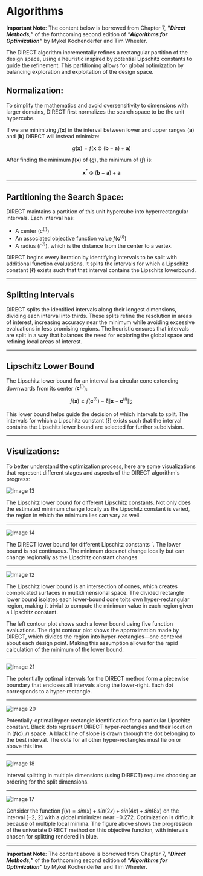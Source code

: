 # Algorithms
**Important Note**: The content below is borrowed from Chapter 7, ***"Direct Methods,"*** of the forthcoming second edition of ***"Algorithms for Optimization"*** by Mykel Kochenderfer and Tim Wheeler.

The DIRECT algorithm incrementally refines a rectangular partition of the design space, using a heuristic inspired by potential Lipschitz constants to guide the refinement. This partitioning allows for global optimization by balancing exploration and exploitation of the design space. 

## Normalization:

To simplify the mathematics and avoid oversensitivity to dimensions with larger domains, DIRECT first normalizes the search space to be the unit hypercube.

If we are minimizing $f(\mathbf{x})$ in the interval between lower and upper ranges ($\mathbf{a}$) and ($\mathbf{b}$) DIRECT will instead minimize:

$$
g(\mathbf{x}) = f(\mathbf{x} \odot (\mathbf{b} - \mathbf{a}) + \mathbf{a})
$$

After finding the minimum $f(\mathbf{x})$ of ($g$), the minimum of ($f$) is:

$$
\mathbf{x}^* \odot (\mathbf{b} - \mathbf{a}) + \mathbf{a}
$$

---

## Partitioning the Search Space:
DIRECT maintains a partition of this unit hypercube into hyperrectangular intervals. Each interval has:

- A center ($c^{(i)}$)
- An associated objective function value $f(\mathbf{c}^{(i)})$
- A radius ($r^{(i)}$), which is the distance from the center to a vertex.

DIRECT begins every iteration by identifying intervals to be split with additional function evaluations. It splits the intervals for which a Lipschitz constant ($\ell$) exists such that that interval contains the Lipschitz lowerbound.

---

## Splitting Intervals

DIRECT splits the identified intervals along their longest dimensions, dividing each interval into thirds. These splits refine the resolution in areas of interest, increasing accuracy near the minimum while avoiding excessive evaluations in less promising regions. The heuristic ensures that intervals are split in a way that balances the need for exploring the global space and refining local areas of interest.

---

## Lipschitz Lower Bound

The Lipschitz lower bound for an interval is a circular cone extending downwards from its center ($\mathbf{c}^{(i)}$):

$$
f(\mathbf{x}) \geq f(\mathbf{c}^{(i)}) - \ell \|\mathbf{x} - \mathbf{c}^{(i)}\|_2
$$

This lower bound helps guide the decision of which intervals to split. The intervals for which a Lipschitz constant ($\ell$) exists such that the interval contains the Lipschitz lower bound are selected for further subdivision.

---

## Visulizations:
To better understand the optimization process, here are some visualizations that represent different stages and aspects of the DIRECT algorithm's progress:

![Image 13](assets/page_13.svg)

The Lipschitz lower bound for different Lipschitz constants. Not only does the estimated minimum change locally as the Lipschitz constant is varied, the region in which the minimum lies can vary as well.


---

![Image 14](assets/page_14.svg)

The DIRECT lower bound for different Lipschitz constants `. The lower bound is not continuous. The minimum does not change locally but can change regionally as the Lipschitz constant changes

---

![Image 12](assets/page_12.svg)

The Lipschitz lower bound is an intersection of cones, which creates complicated surfaces in multidimensional space. The divided rectangle lower bound isolates each lower-bound cone toits own hyper-rectangular region, making it trivial to compute the minimum value in each region given a Lipschitz constant.


The left contour plot shows such a lower bound using five function evaluations. The right contour plot shows the approximation made by DIRECT, which divides the region into hyper-rectangles—one centered
about each design point. Making this assumption allows for the rapid calculation of the minimum of the lower bound.

---


![Image 21](assets/page_21.svg)

The potentially optimal intervals for the DIRECT method form a piecewise boundary that encloses all intervals along the lower-right. Each dot corresponds to a hyper-rectangle.


---

![Image 20](assets/page_20.svg)

Potentially-optimal hyper-rectangle identification for a particular Lipschitz constant. Black dots represent DIRECT hyper-rectangles and their location in $(f(\mathbf{c}), r)$ space. A black line of slope is drawn through the dot belonging to the best interval. The dots for all other hyper-rectangles
must lie on or above this line.

---

![Image 18](assets/page_18.svg)

Interval splitting in multiple dimensions (using DIRECT) requires choosing an ordering for the split dimensions.

---


![Image 17](assets/page_17.svg)

Consider the function $f(x) = sin(x) + sin(2x) + sin(4x) + sin(8x)$ on the interval [−2, 2] with a global minimizer near −0.272. Optimization is difficult because of multiple local minima. The figure above shows the progression of the univariate DIRECT method on this objective function, with intervals chosen for splitting rendered in blue.

---

**Important Note**: The content above is borrowed from Chapter 7, ***"Direct Methods,"*** of the forthcoming second edition of ***"Algorithms for Optimization"*** by Mykel Kochenderfer and Tim Wheeler.
